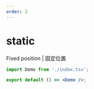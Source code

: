 ```yaml
---
order: 2
---
```


# static

Fixed position | 固定位置

```jsx
import Demo from './index.tsx';

export default () => <Demo />;
```
